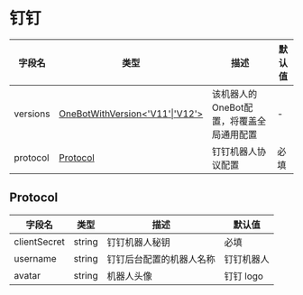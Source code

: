 # 钉钉

| 字段名      | 类型                                               | 描述                      | 默认值 |
|----------|--------------------------------------------------|-------------------------|-----|
| versions | [OneBotWithVersion\<'V11'\|'V12'\>](./common.md) | 该机器人的OneBot配置，将覆盖全局通用配置 | -   |
| protocol | [Protocol](#Protocol)                            | 钉钉机器人协议配置               | 必填  |

## Protocol

| 字段名          | 类型     | 描述           | 默认值     |
|--------------|--------|--------------|---------|
| clientSecret | string | 钉钉机器人秘钥      | 必填      |
| username     | string | 钉钉后台配置的机器人名称 | 钉钉机器人   |
| avatar       | string | 机器人头像        | 钉钉 logo |
